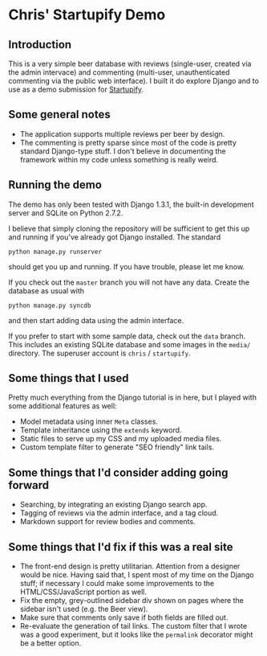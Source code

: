 # Chris' Startupify Demo

## Introduction

This is a very simple beer database with reviews (single-user, created via
the admin intervace) and commenting (multi-user, unauthenticated commenting
via the public web interface). I built it do explore Django and to use as a
demo submission for [Startupify](http://startupify.me/).

## Some general notes

- The application supports multiple reviews per beer by design.
- The commenting is pretty sparse since most of the code is pretty standard
  Django-type stuff. I don't believe in documenting the framework within my
  code unless something is really weird.

## Running the demo

The demo has only been tested with Django 1.3.1, the built-in development
server and SQLite on Python 2.7.2.

I believe that simply cloning the repository will be sufficient to get this
up and running if you've already got Django installed. The standard

    python manage.py runserver

should get you up and running. If you have trouble, please let me know.

If you check out the `master` branch you will not have any data. Create the
database as usual with

    python manage.py syncdb

and then start adding data using the admin interface.

If you prefer to start with some sample data, check out the `data`
branch. This includes an existing SQLite database and some images in the
`media/` directory. The superuser account is `chris` / `startupify`.

## Some things that I used

Pretty much everything from the Django tutorial is in here, but I played with
some additional features as well:

- Model metadata using inner `Meta` classes.
- Template inheritance using the `extends` keyword.
- Static files to serve up my CSS and my uploaded media files.
- Custom template filter to generate "SEO friendly" link tails.

## Some things that I'd consider adding going forward

- Searching, by integrating an existing Django search app.
- Tagging of reviews via the admin interface, and a tag cloud.
- Markdown support for review bodies and comments.

## Some things that I'd fix if this was a real site

- The front-end design is pretty utilitarian. Attention from a designer would
  be nice. Having said that, I spent most of my time on the Django stuff; if
  necessary I could make some improvements to the HTML/CSS/JavaScript portion
  as well.
- Fix the empty, grey-outlined sidebar div shown on pages where the sidebar
  isn't used (e.g. the Beer view).
- Make sure that comments only save if both fields are filled out.
- Re-evaluate the generation of tail links. The custom filter that I wrote
  was a good experiment, but it looks like the `permalink` decorator might be
  a better option.
